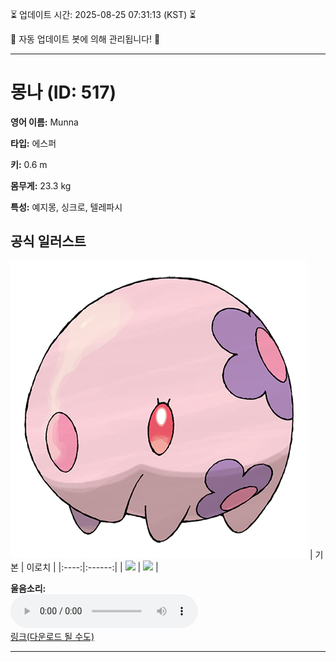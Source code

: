 
⏳ 업데이트 시간: 2025-08-25 07:31:13 (KST) ⏳

🤖 자동 업데이트 봇에 의해 관리됩니다! 🤖

---

# 몽나 (ID: 517)
**영어 이름:** Munna

**타입:** 에스퍼

**키:** 0.6 m

**몸무게:** 23.3 kg

**특성:** 예지몽, 싱크로, 텔레파시

## 공식 일러스트
![](https://raw.githubusercontent.com/PokeAPI/sprites/master/sprites/pokemon/other/official-artwork/517.png)
| 기본 | 이로치 |
|:----:|:------:|
| <img src="http://play.pokemonshowdown.com/sprites/ani/munna.gif" width="200"> | <img src="http://play.pokemonshowdown.com/sprites/ani-shiny/munna.gif" width="200"> |

**울음소리:**<br><audio controls src="https://raw.githubusercontent.com/PokeAPI/cries/main/cries/pokemon/latest/517.ogg"></audio><br> [링크(다운로드 될 수도)](https://raw.githubusercontent.com/PokeAPI/cries/main/cries/pokemon/latest/517.ogg)


---
